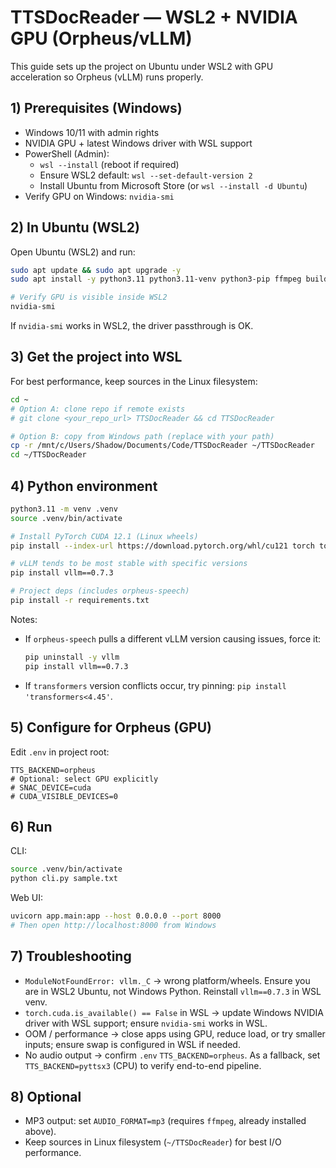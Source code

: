 # TTSDocReader — WSL2 + NVIDIA GPU (Orpheus/vLLM)

This guide sets up the project on Ubuntu under WSL2 with GPU acceleration so Orpheus (vLLM) runs properly.

## 1) Prerequisites (Windows)
- Windows 10/11 with admin rights
- NVIDIA GPU + latest Windows driver with WSL support
- PowerShell (Admin):
  - `wsl --install` (reboot if required)
  - Ensure WSL2 default: `wsl --set-default-version 2`
  - Install Ubuntu from Microsoft Store (or `wsl --install -d Ubuntu`)
- Verify GPU on Windows: `nvidia-smi`

## 2) In Ubuntu (WSL2)
Open Ubuntu (WSL2) and run:

```bash
sudo apt update && sudo apt upgrade -y
sudo apt install -y python3.11 python3.11-venv python3-pip ffmpeg build-essential

# Verify GPU is visible inside WSL2
nvidia-smi
```

If `nvidia-smi` works in WSL2, the driver passthrough is OK.

## 3) Get the project into WSL
For best performance, keep sources in the Linux filesystem:

```bash
cd ~
# Option A: clone repo if remote exists
# git clone <your_repo_url> TTSDocReader && cd TTSDocReader

# Option B: copy from Windows path (replace with your path)
cp -r /mnt/c/Users/Shadow/Documents/Code/TTSDocReader ~/TTSDocReader
cd ~/TTSDocReader
```

## 4) Python environment
```bash
python3.11 -m venv .venv
source .venv/bin/activate

# Install PyTorch CUDA 12.1 (Linux wheels)
pip install --index-url https://download.pytorch.org/whl/cu121 torch torchvision torchaudio

# vLLM tends to be most stable with specific versions
pip install vllm==0.7.3

# Project deps (includes orpheus-speech)
pip install -r requirements.txt
```

Notes:
- If `orpheus-speech` pulls a different vLLM version causing issues, force it:
  ```bash
  pip uninstall -y vllm
  pip install vllm==0.7.3
  ```
- If `transformers` version conflicts occur, try pinning: `pip install 'transformers<4.45'`.

## 5) Configure for Orpheus (GPU)
Edit `.env` in project root:

```env
TTS_BACKEND=orpheus
# Optional: select GPU explicitly
# SNAC_DEVICE=cuda
# CUDA_VISIBLE_DEVICES=0
```

## 6) Run
CLI:
```bash
source .venv/bin/activate
python cli.py sample.txt
```
Web UI:
```bash
uvicorn app.main:app --host 0.0.0.0 --port 8000
# Then open http://localhost:8000 from Windows
```

## 7) Troubleshooting
- `ModuleNotFoundError: vllm._C` → wrong platform/wheels. Ensure you are in WSL2 Ubuntu, not Windows Python. Reinstall `vllm==0.7.3` in WSL venv.
- `torch.cuda.is_available() == False` in WSL → update Windows NVIDIA driver with WSL support; ensure `nvidia-smi` works in WSL.
- OOM / performance → close apps using GPU, reduce load, or try smaller inputs; ensure swap is configured in WSL if needed.
- No audio output → confirm `.env` `TTS_BACKEND=orpheus`. As a fallback, set `TTS_BACKEND=pyttsx3` (CPU) to verify end-to-end pipeline.

## 8) Optional
- MP3 output: set `AUDIO_FORMAT=mp3` (requires `ffmpeg`, already installed above).
- Keep sources in Linux filesystem (`~/TTSDocReader`) for best I/O performance.
